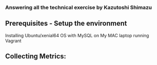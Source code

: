 ### Answering all the technical exercise by Kazutoshi Shimazu ###

## Prerequisites - Setup the environment ##

Installing Ubuntu/xenial64 OS with MySQL on My MAC laptop running Vagrant

## Collecting Metrics: ##
